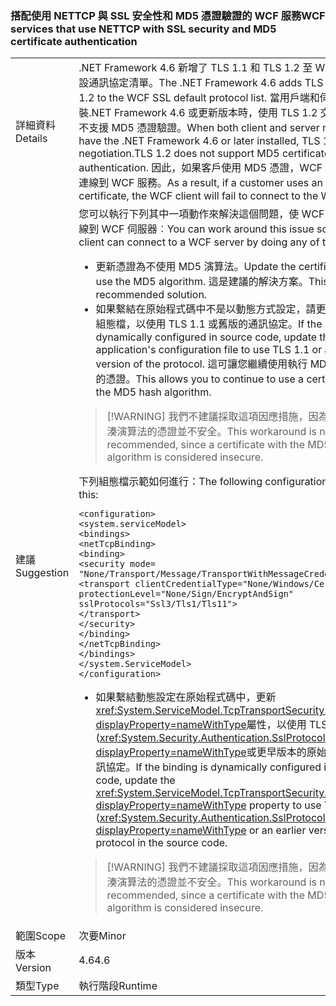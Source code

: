 ### <a name="wcf-services-that-use-nettcp-with-ssl-security-and-md5-certificate-authentication"></a><span data-ttu-id="a6875-101">搭配使用 NETTCP 與 SSL 安全性和 MD5 憑證驗證的 WCF 服務</span><span class="sxs-lookup"><span data-stu-id="a6875-101">WCF services that use NETTCP with SSL security and MD5 certificate authentication</span></span>

|   |   |
|---|---|
|<span data-ttu-id="a6875-102">詳細資料</span><span class="sxs-lookup"><span data-stu-id="a6875-102">Details</span></span>|<span data-ttu-id="a6875-103">.NET Framework 4.6 新增了 TLS 1.1 和 TLS 1.2 至 WCF SSL 的預設通訊協定清單。</span><span class="sxs-lookup"><span data-stu-id="a6875-103">The .NET Framework 4.6 adds TLS 1.1 and TLS 1.2 to the WCF SSL default protocol list.</span></span> <span data-ttu-id="a6875-104">當用戶端和伺服器電腦安裝.NET Framework 4.6 或更新版本時，使用 TLS 1.2 交涉。TLS 1.2 不支援 MD5 憑證驗證。</span><span class="sxs-lookup"><span data-stu-id="a6875-104">When both client and server machines have the .NET Framework 4.6 or later installed, TLS 1.2 is used for negotiation.TLS 1.2 does not support MD5 certificate authentication.</span></span> <span data-ttu-id="a6875-105">因此，如果客戶使用 MD5 憑證，WCF 用戶端將無法連線到 WCF 服務。</span><span class="sxs-lookup"><span data-stu-id="a6875-105">As a result, if a customer uses an MD5 certificate, the WCF client will fail to connect to the WCF service.</span></span>|
|<span data-ttu-id="a6875-106">建議</span><span class="sxs-lookup"><span data-stu-id="a6875-106">Suggestion</span></span>|<span data-ttu-id="a6875-107">您可以執行下列其中一項動作來解決這個問題，使 WCF 用戶端可以連線到 WCF 伺服器︰</span><span class="sxs-lookup"><span data-stu-id="a6875-107">You can work around this issue so that a WCF client can connect to a WCF server by doing any of the following:</span></span><ul><li><span data-ttu-id="a6875-108">更新憑證為不使用 MD5 演算法。</span><span class="sxs-lookup"><span data-stu-id="a6875-108">Update the certificate to not use the MD5 algorithm.</span></span> <span data-ttu-id="a6875-109">這是建議的解決方案。</span><span class="sxs-lookup"><span data-stu-id="a6875-109">This is the recommended solution.</span></span></li><li><span data-ttu-id="a6875-110">如果繫結在原始程式碼中不是以動態方式設定，請更新應用程式的組態檔，以使用 TLS 1.1 或舊版的通訊協定。</span><span class="sxs-lookup"><span data-stu-id="a6875-110">If the binding is not dynamically configured in source code, update the application's configuration file to use TLS 1.1 or an earlier version of the protocol.</span></span> <span data-ttu-id="a6875-111">這可讓您繼續使用執行 MD5 雜湊演算法的憑證。</span><span class="sxs-lookup"><span data-stu-id="a6875-111">This allows you to continue to use a certificate with the MD5 hash algorithm.</span></span></li></ul> <blockquote> [!WARNING] <span data-ttu-id="a6875-112">我們不建議採取這項因應措施，因為使用 MD5 雜湊演算法的憑證並不安全。</span><span class="sxs-lookup"><span data-stu-id="a6875-112">This workaround is not recommended, since a certificate with the MD5 hash algorithm is considered insecure.</span></span></blockquote> <span data-ttu-id="a6875-113">下列組態檔示範如何進行：</span><span class="sxs-lookup"><span data-stu-id="a6875-113">The following configuration file does this:</span></span><pre><code class="language-xml">&lt;configuration&gt;&#13;&#10;&lt;system.serviceModel&gt;&#13;&#10;&lt;bindings&gt;&#13;&#10;&lt;netTcpBinding&gt;&#13;&#10;&lt;binding&gt;&#13;&#10;&lt;security mode= &quot;None/Transport/Message/TransportWithMessageCredential&quot; &gt;&#13;&#10;&lt;transport clientCredentialType=&quot;None/Windows/Certificate&quot;&#13;&#10;protectionLevel=&quot;None/Sign/EncryptAndSign&quot;&#13;&#10;sslProtocols=&quot;Ssl3/Tls1/Tls11&quot;&gt;&#13;&#10;&lt;/transport&gt;&#13;&#10;&lt;/security&gt;&#13;&#10;&lt;/binding&gt;&#13;&#10;&lt;/netTcpBinding&gt;&#13;&#10;&lt;/bindings&gt;&#13;&#10;&lt;/system.ServiceModel&gt;&#13;&#10;&lt;/configuration&gt;&#13;&#10;</code></pre><ul><li><span data-ttu-id="a6875-114">如果繫結動態設定在原始程式碼中，更新<xref:System.ServiceModel.TcpTransportSecurity.SslProtocols?displayProperty=nameWithType>屬性，以使用 TLS 1.1 (<xref:System.Security.Authentication.SslProtocols.Tls11?displayProperty=nameWithType>或更早版本的原始程式碼中的通訊協定。</span><span class="sxs-lookup"><span data-stu-id="a6875-114">If the binding is dynamically configured in source code, update the <xref:System.ServiceModel.TcpTransportSecurity.SslProtocols?displayProperty=nameWithType> property to use TLS 1.1 (<xref:System.Security.Authentication.SslProtocols.Tls11?displayProperty=nameWithType> or an earlier version of the protocol in the source code.</span></span></li></ul> <blockquote> [!WARNING] <span data-ttu-id="a6875-115">我們不建議採取這項因應措施，因為使用 MD5 雜湊演算法的憑證並不安全。</span><span class="sxs-lookup"><span data-stu-id="a6875-115">This workaround is not recommended, since a certificate with the MD5 hash algorithm is considered insecure.</span></span></blockquote> |
|<span data-ttu-id="a6875-116">範圍</span><span class="sxs-lookup"><span data-stu-id="a6875-116">Scope</span></span>|<span data-ttu-id="a6875-117">次要</span><span class="sxs-lookup"><span data-stu-id="a6875-117">Minor</span></span>|
|<span data-ttu-id="a6875-118">版本</span><span class="sxs-lookup"><span data-stu-id="a6875-118">Version</span></span>|<span data-ttu-id="a6875-119">4.6</span><span class="sxs-lookup"><span data-stu-id="a6875-119">4.6</span></span>|
|<span data-ttu-id="a6875-120">類型</span><span class="sxs-lookup"><span data-stu-id="a6875-120">Type</span></span>|<span data-ttu-id="a6875-121">執行階段</span><span class="sxs-lookup"><span data-stu-id="a6875-121">Runtime</span></span>|

